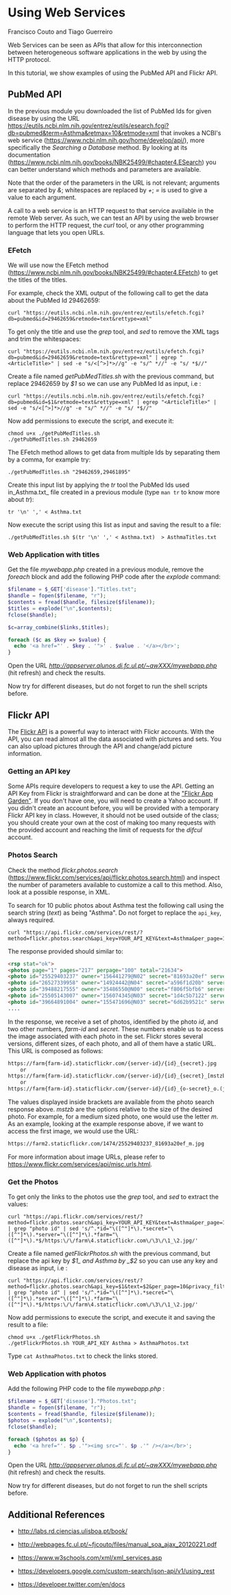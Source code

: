 # Using Web Services
Francisco Couto and Tiago Guerreiro

Web Services can be seen as APIs that allow for this interconnection between heterogeneous software applications in the web by using the HTTP protocol.

In this tutorial, we show examples of using the PubMed API and Flickr API.

## PubMed API

In the previous module you downloaded the list of PubMed Ids for given disease by using the URL https://eutils.ncbi.nlm.nih.gov/entrez/eutils/esearch.fcgi?db=pubmed&term=Asthma&retmax=10&retmode=xml
that invokes a NCBI's  web service (https://www.ncbi.nlm.nih.gov/home/develop/api/), more specifically the _Searching a Database_ method.
By looking at its documentation (https://www.ncbi.nlm.nih.gov/books/NBK25499/#chapter4.ESearch) you can better understand which methods and parameters are available. 

Note that the order of the parameters in the URL is not relevant; arguments are separated by _&_; whitespaces are replaced by _+_; _=_ is used to give a value to each argument.

A call to a web service is an HTTP request to that service available in the remote Web server. As such, we can test an API by using the web browser to perform the HTTP request,
the _curl_ tool, or any other programming language that lets you open URLs. 

### EFetch

We will use now the EFetch method (https://www.ncbi.nlm.nih.gov/books/NBK25499/#chapter4.EFetch) to get the titles of the titles. 

For example, check the XML output of the following call to get the data about the PubMed Id 29462659:

```shell
curl "https://eutils.ncbi.nlm.nih.gov/entrez/eutils/efetch.fcgi?db=pubmed&id=29462659&retmode=text&rettype=xml" 
```

To get only the title and use the _grep_ tool, and _sed_ to remove the XML tags and trim the whitespaces:

```shell
curl "https://eutils.ncbi.nlm.nih.gov/entrez/eutils/efetch.fcgi?db=pubmed&id=29462659&retmode=text&rettype=xml" | egrep "<ArticleTitle>" | sed -e "s/<[^>]*>//g" -e "s/^ *//" -e "s/ *$//"
```

Create a file named _getPubMedTitles.sh_ with the previous command, but replace 29462659 by _$1_ so we can use any PubMed Id as input, i.e :
```shell
curl "https://eutils.ncbi.nlm.nih.gov/entrez/eutils/efetch.fcgi?db=pubmed&id=$1&retmode=text&rettype=xml" | egrep "<ArticleTitle>" | sed -e "s/<[^>]*>//g" -e "s/^ *//" -e "s/ *$//"
```

Now add permissions to execute the script, and execute it:

```shell
chmod u+x ./getPubMedTitles.sh
./getPubMedTitles.sh 29462659
```

The EFetch method allows to get data from multiple Ids by separating them by a comma, for example try:

```shell
./getPubMedTitles.sh "29462659,29461895" 
```

Create this input list by applying the _tr_ tool the PubMed Ids used in_Asthma.txt_ file created in a previous module (type ```man tr``` to know more about _tr_):  
```shell
tr '\n' ',' < Asthma.txt
```

Now execute the script using this list as input and saving the result to a file:
```shell
./getPubMedTitles.sh $(tr '\n' ',' < Asthma.txt)  > AsthmaTitles.txt
```

### Web Application with titles

Get the file _mywebapp.php_ created in a previous module, remove the _foreach_ block and add the following PHP code after the _explode_ command:
```php
$filename = $_GET['disease']."Titles.txt";
$handle = fopen($filename, "r");
$contents = fread($handle, filesize($filename));
$titles = explode("\n",$contents);
fclose($handle);

$c=array_combine($links,$titles);

foreach ($c as $key => $value) {
  echo '<a href="' . $key . '">' . $value . '</a></br>'; 
}
```

Open the URL _http://appserver.alunos.di.fc.ul.pt/~awXXX/mywebapp.php_ (hit refresh) and check the results.

Now try for different diseases, but do not forget to run the shell scripts before.


## Flickr API

The [Flickr API](http://www.flickr.com/services/api/) is a powerful way to interact with Flickr accounts. 
With the API, you can read almost all the data associated with pictures and sets. You can also upload pictures through the API and change/add picture information.

### Getting an API key

Some APIs require developers to request a key to use the API. Getting an API Key from Flickr is straightforward and can be done at the ["Flickr App Garden"](https://www.flickr.com/services/apps/create/apply/). If you don't have one, you will need to create a Yahoo account. If you didn't create an account before, you will be provided with a temporary Flickr API key in class. However, it should not be used outside of the class; you should create your own at the cost of making too many requests with the provided account and reaching the limit of requests for the _difcul_ account.

### Photos Search

Check the method _flickr.photos.search_ (https://www.flickr.com/services/api/flickr.photos.search.html) and inspect the number of parameters available to customize a call to this method. 
Also, look at a possible response, in XML. 

To search for 10 public photos about Asthma test the following call using the search string (_text_) as being "Asthma". 
Do not forget to replace the ```api_key```, always required.

```shell
curl "https://api.flickr.com/services/rest/?method=flickr.photos.search&api_key=YOUR_API_KEY&text=Asthma&per_page=10&privacy_filter=1"
```

The response provided should similar to:
```html
<rsp stat="ok">
<photos page="1" pages="217" perpage="100" total="21634">
<photo id="25529403237" owner="156441279@N02" secret="81693a20ef" server="4665" farm="5" title="Pediatric Allergy, Asthma and Immunology by Arnaldo Cantani" ispublic="1" isfriend="0" isfamily="0"/>
<photo id="26527339958" owner="14924442@N04" secret="a596f1d20b" server="4610" farm="5" title="Halo" ispublic="1" isfriend="0" isfamily="0"/>
<photo id="39488217555" owner="35486550@N00" secret="f806f5bfb6" server="4673" farm="5" title=""Allergies, Asthma & Urticaria" - Hosted by 'Hibiscus Health Caribbean Inc.'" ispublic="1" isfriend="0" isfamily="0"/>
<photo id="25505143007" owner="156074345@N03" secret="1d4c5b7122" server="4713" farm="5" title="The Impact of a Certified Air Cleaner on the Indoor Air Quality" ispublic="1" isfriend="0" isfamily="0"/>
<photo id="39664891004" owner="155471696@N03" secret="6d62b9521c" server="4603" farm="5" title="BreatheEZi_Asthma-attack" ispublic="1" isfriend="0" isfamily="0"/>
....
```

In the response, we receive a set of photos, identified by the photo _id_, and two other numbers, _farm-id_ and _secret_. These numbers enable us to access the image associated with each photo in the set. Flickr stores several versions, different sizes, of each photo, and all of them have a static URL. This URL is composed as follows:

```txt
https://farm{farm-id}.staticflickr.com/{server-id}/{id}_{secret}.jpg
    or
https://farm{farm-id}.staticflickr.com/{server-id}/{id}_{secret}_[mstzb].jpg
    or
https://farm{farm-id}.staticflickr.com/{server-id}/{id}_{o-secret}_o.(jpg|gif|png)
```

The values displayed inside brackets are available from the photo search response above. _mstzb_ are the options relative to the size of the desired photo. For example, for a medium sized photo, one would use the letter _m_. As an example, looking at the example response above, if we want to access the first image, we would use the URL:

```txt
https://farm2.staticflickr.com/1474/25529403237_81693a20ef_m.jpg
```

For more information about image URLs, please refer to https://www.flickr.com/services/api/misc.urls.html.



### Get the Photos

To get only the links to the photos use the _grep_ tool, and _sed_ to extract the values:

```shell
curl "https://api.flickr.com/services/rest/?method=flickr.photos.search&api_key=YOUR_API_KEY&text=Asthma&per_page=10&privacy_filter=1" | grep "photo id" | sed 's/^.*id="\([^"]*\).*secret="\([^"]*\).*server="\([^"]*\).*farm="\([^"]*\).*$/https:\/\/farm\4.staticflickr.com\/\3\/\1_\2.jpg/'
```


Create a file named _getFlickrPhotos.sh_ with the previous command, but replace the api key by _$1_ and Asthma by _$2_ so you can use any key and disease as input, i.e :
```shell
curl "https://api.flickr.com/services/rest/?method=flickr.photos.search&api_key=$1&text=$2&per_page=10&privacy_filter=1" | grep "photo id" | sed 's/^.*id="\([^"]*\).*secret="\([^"]*\).*server="\([^"]*\).*farm="\([^"]*\).*$/https:\/\/farm\4.staticflickr.com\/\3\/\1_\2.jpg/'
```
Now add permissions to execute the script, and execute it and saving the result to a file:

```shell
chmod u+x ./getFlickrPhotos.sh
./getFlickrPhotos.sh YOUR_API_KEY Asthma > AsthmaPhotos.txt
```

Type ```cat AsthmaPhotos.txt``` to check the links stored.


### Web Application with photos

Add the following PHP code to the file _mywebapp.php_ : 

```php
$filename = $_GET['disease']."Photos.txt";
$handle = fopen($filename, "r");
$contents = fread($handle, filesize($filename));
$photos = explode("\n",$contents);
fclose($handle);

foreach ($photos as $p) {
  echo '<a href="'. $p .'"><img src="'. $p .'" /></a></br>';
}
```

Open the URL _http://appserver.alunos.di.fc.ul.pt/~awXXX/mywebapp.php_ (hit refresh) and check the results.

Now try for different diseases, but do not forget to run the shell scripts before.

## Additional References

- http://labs.rd.ciencias.ulisboa.pt/book/

- http://webpages.fc.ul.pt/~fjcouto/files/manual_soa_ajax_20120221.pdf 

- https://www.w3schools.com/xml/xml_services.asp

- https://developers.google.com/custom-search/json-api/v1/using_rest

- https://developer.twitter.com/en/docs